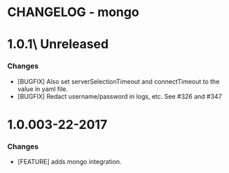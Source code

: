 # CHANGELOG - mongo

1.0.1\ Unreleased
==================

### Changes

* [BUGFIX] Also set serverSelectionTimeout and connectTimeout to the value in yaml file.
* [BUGFIX] Redact username/password in logs, etc. See #326 and #347

1.0.003-22-2017
==================

### Changes

* [FEATURE] adds mongo integration.
